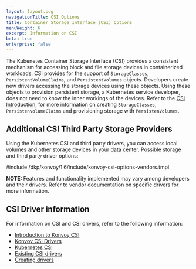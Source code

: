 ```yaml
---
layout: layout.pug
navigationTitle: CSI Options
title: Container Storage Interface (CSI) Options
menuWeight: 6
excerpt: Information on CSI
beta: true
enterprise: false
---
```


<!-- markdownlint-disable MD018 -->

The Kubenetes Container Storage Interface (CSI) provides a consistent mechanism for accessing block and file storage devices in containerized workloads. CSI provides for the support of `StorageClasses`, `PersistentVolumeClaims`, and `PersistentVolumes` objects. Developers create new drivers accessing the storage devices using these objects. Using these objects to provision persistent storage, a Kubernetes service developer, does not need to know the inner workings of the devices. Refer to the [CSI Introduction](../intro-csi), for more information on creating `StorageClasses`, `PersistenvolumeClaims` and provisioning storage with `PersistenVolumes`.

## Additional CSI Third Party Storage Providers

Using the Kubernetes CSI and third party drivers, you can access local volumes and other storage devices in your data center. Possible storage and third party driver options:

#include /dkp/konvoy/1.6/include/konvoy-csi-options-vendors.tmpl

<p class="message--note"><strong>NOTE: </strong>Features and functionality implemented may vary among developers and their drivers. Refer to vendor documentation on specific drivers for more information.</p>

## CSI Driver information

For information on CSI and CSI drivers, refer to the following information:

- [Introduction to Konvoy CSI](../intro-csi)
- [Konvoy CSI Drivers](../automated-storage)
- [Kubernetes CSI](https://kubernetes.io/blog/2019/01/15/container-storage-interface-ga/)
- [Existing CSI drivers](https://kubernetes-csi.github.io/docs/drivers.html)
- [Creating drivers](https://kubernetes-csi.github.io/docs/)
